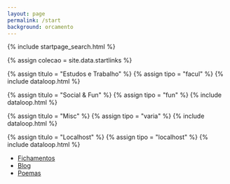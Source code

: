 ```yaml
---
layout: page
permalink: /start
background: orcamento
---
```


{% include startpage_search.html %}

<div class="grid">
{% assign colecao = site.data.startlinks %}

{% assign titulo = "Estudos e Trabalho" %}
{% assign tipo = "facul" %}
{% include dataloop.html %}

{% assign titulo = "Social & Fun" %}
{% assign tipo = "fun" %}
{% include dataloop.html %}

{% assign titulo = "Misc" %}
{% assign tipo = "varia" %}
{% include dataloop.html %}

{% assign titulo = "Localhost" %}
{% assign tipo = "localhost" %}
{% include dataloop.html %}
</div>

- [Fichamentos](/fichamentos)
- [Blog](/blog)
- [Poemas](/poemas)
